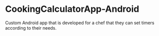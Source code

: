 # CookingCalculatorApp-Android
Custom Android app that is developed for a chef that they can set timers according to their needs.
